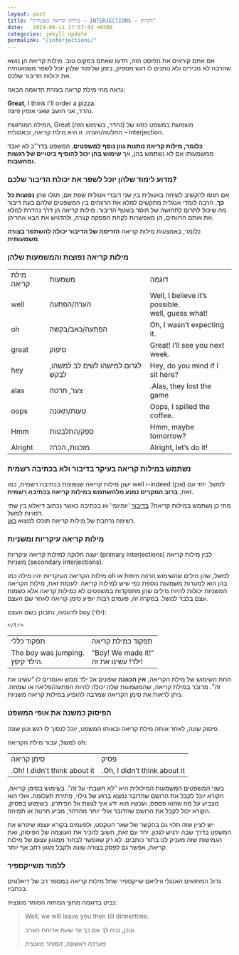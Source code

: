 ```yaml
---
layout: post
title: "מילות קריאה באנגלית – INTERJECTIONS – דקדוק"
date:   2024-06-11 17:57:44 +0300
categories: jekyll update
permalink: "/interjections/"
---
```


<p>אם אתם קוראים את הפוסט הזה, תדעו שאתם במקום טוב. מילות קריאה הן נושא שהרבה לא מכירים ולא נותנים לו דגש מספיק, בזמן שלימוד שלהן יוכל לשפר משמעותית את יכולות הדיבור שלכם.</p>

<p>נראה מהי מילת קריאה בעזרת הדוגמה הבאה:</p>

<div class="card text-center">
  <div class="card-body">
    <strong>Great</strong>, I think I'll order a pizza.<br>נהדר, אני חושב שאני אזמין פיצה.
  </div>
</div>


<p>המילה המודגשת, Great (נהדר, בשימוש הזה) משמשת במשפט כסוג של החלטה/הערה. זו היא מילת קריאה, ובאנגלית – interjection.</p>

<p><strong>כלומר, מילות קריאה נותנות גוון נוסף למשפטים</strong>. המשפט בדר"כ לא יאבד ממשמעותו אם לא נשתמש בהן, אך <strong>שימוש בהן יכול להוסיף ביטויים של רגשות ומחשבות</strong>.</p>

<h3>מדוע לימוד שלהן יוכל לשפר את יכולת הדיבור שלכם?</h3>

<p>אם תנסו להקשיב לשיחה באנגלית בין שני דוברי אנגלית שפת אם, תגלו שהן <strong>נפוצות כל כך</strong>. הרבה לומדי אנגלית מתקשים למלא את הרווחים בין המשפטים שלהם בעת דיבור מה שיכול לתרום לתחושה של חוסר בשטף הדיבור. מילות קריאה הן דרך נהדרת למלא את אותם הרווחים, הן מאפשרות לקחת הפסקה קצרה, ולהדגיש את הבא אחריהן.</p>

<p> כלומר, באמצעות מילות קריאה <strong>הזרימה של הדיבור יכולה להשתפר בצורה משמעותית</strong>.</p>

<h3>מילות קריאה נפוצות והמשמעות שלהן</h3>

<div class="table-responsive">
<table class="table text-center">
  <tbody>
    <tr>
      <td>מילת קריאה</td>
      <td>משמעות</td>
      <td>דוגמה</td>
    </tr>
    <tr>
      <td>well</td>
      <td>הערה/הפתעה</td>
      <td><bdo dir="ltr" lang="">
      Well, I believe it’s possible.<br>well, guess what!</bdo></td>
    </tr>
    <tr>
      <td>oh</td>
      <td>הפתעה/כאב/בקשה</td>
      <td><bdo dir="ltr" lang="">Oh, I wasn’t expecting it.</bdo></td>
    </tr>
    <tr>
      <td>great</td>
      <td>סיפוק</td>
      <td><bdo dir="ltr" lang="">Great! I’ll see you next week.</bdo></td>
    </tr>
    <tr>
      <td>hey</td>
      <td>לגרום למישהו לשים לב למשהו, לבקש</td>
      <td><bdo dir="ltr" lang="">Hey, do you mind if I sit here?</bdo></td>
    </tr>
    <tr>
      <td>alas</td>
      <td>צער, חרטה</td>
      <td>.Alas, they lost the game</td>
    </tr>
    <tr>
      <td>oops</td>
      <td>טעות/תאונה</td>
      <td><bdo dir="ltr" lang="">Oops, I spilled the coffee.</bdo></td>
    </tr>
    <tr>
      <td>Hmm</td>
      <td>ספק/התלבטות</td>
      <td><bdo dir="ltr" lang="">Hmm, maybe tomorrow?</bdo></td>
    </tr>
    <tr>
      <td>Alright</td>
      <td>מוכנות, הכרה</td>
      <td><bdo dir="ltr" lang="">Alright, let’s do it!</bdo></td>
    </tr>
  </tbody>
</table>
</div>

<h3>נשתמש במילות קריאה בעיקר בדיבור ולא בכתיבה רשמית</h3>

<p>ישנן מילות קריאה שנפוצות בכתיבה רשמית, כמו well ו-indeed (אכן) למשל. יחד עם זאת, <strong>ברוב המקרים נמנע מלהשתמש במילות קריאה בכתיבה רשמית</strong>.</p>

<p>מתי כן נשתמש במילות קריאה? <a href="/speaking/" title="בדיבור">בדיבור</a> ‘יומיומי’ או בכתיבה כאשר נכתוב דיאלוג בין שתי דמויות למשל.<br>רשימה נרחבת של מילות קריאה תוכלו למצוא <a href="https://www.thoughtco.com/interjections-in-english-1692798" title="כאן">כאן</a>.</p>

<h3>מילות קריאה עיקריות ומשניות</h3>

<p>ישנה חלוקה למילות קריאה עיקריות (primary interjections) לבין מילות קריאה משניות (secondary interjections).</p>

<p>מילות הקריאה העיקריות יהיו מילה כמו oh או hmm למשל, שהן מילים שהשימוש הרווח בהן הוא למטרות משמעות נוספת כפי שיש למילות קריאה. לעומת זאת, מילות הקריאה המשניות יכולות להיות מילים שהן מתפקדות במשפטים לא כמילות קריאה אלא כשמות עצם בלבד למשל. במקרה זה, פעמים רבות יופיע סימן קריאה לאחר שם העצם.</p>

<p>לדוגמה, נתבונן בשם העצם boy (ילד):</p>

<div class="table-responsive">
<table class="table text-center">
  <tbody>
    <tr>
      <td>תפקוד כללי</td>
      <td>תפקוד כמילת קריאה</td>
    </tr>
    <tr>
      <td><bdo dir="ltr" lang="">The boy was jumping.</bdo>
      <br>הילד קיפץ.</td>
      <td><bdo dir="ltr" lang="">“Boy! We made it!”</bdo>
      <br>ילד! עשינו את זה!</td>

    </tr>
  </tbody>
</table>
</div>

<p>תחת השימוש של מילת הקריאה, <strong>אין הכוונה</strong> שפונים אל ילד ממש ואומרים לו “עשינו את זה”. מדובר במילת קריאה, שהמשמעות שלה יכולה להיות הפתעה/פליאה או שמחה. ניתן לראות את סימן הקריאה שמרבה להופיע במילות קריאה משניות.</p>

<h3>הפיסוק כמשנה את אופי המשפט</h3>

<p>פיסוק שונה, לאחר אותה מילת קריאה ובאותו המשפט, יוכל לנסוך לו רגש וטון שונה.</p>

<p>למשל, עבור מילת הקריאה oh:</p>

<div class="table-responsive">
<table class="table text-center">
  <tbody>
    <tr>
      <td>סימן קריאה</td>
      <td>פסיק</td>
    </tr>
    <tr>
      <td>.Oh! I didn’t think about it</td>
      <td>.Oh, I didn’t think about it</td>
    </tr>
  </tbody>
</table>
</div>

<p>בשני המשפטים המשמעות המילולית היא “לא חשבתי על זה”. בשימוש בסימן קריאה, הקורא יוכל לקבל את הרושם שהדובר נמצא ברגע של גילוי, פתירת תעלומה. אולי הוא מצביע על מה שהוא פספס, ועכשיו הוא ידע איך לגשת אל הפיתרון. בשימוש בפסיק, הקורא יכול לקבל את הרושם שהדובר אולי יותר מהרהר, מביע חרטה או תמיהה.</p>

<p>יש לציין שזה תלוי גם בהקשר של שאר הטקסט, ולפעמים בקורא עצמו שיפרש את המשפט בדרך שבה ירגיש לנכון. יחד עם זאת, חשוב להכיר את העוצמה של הפיסוק, ואת הגמישות שזה מעניק לנו בתור כותבים. לא רק שאפשר לבחור ממגוון עצום של מילות קריאה, אפשר גם לפסק בצורה שונה ולקבל מגוון רחב אף יותר.</p>

<h3>ללמוד משייקספיר</h3>

<p>גדול המחזאים האנגלי וויליאם שייקספיר שתל מילות קריאה במספר רב של דיאלוגים בכתביו.</p>

<p>נביט בדוגמה מתוך המחזה הסוחר מוונציה:</p>

<blockquote class="text-center">
  <p><bdo dir="ltr" lang="">Well, we will leave you then till dinnertime.</bdo></p>
  <p>ובכן, נניח לך אם כך עד שעת ארוחת הערב.</p>
  <cite>מערכה ראשונה, הסוחר מוונציה</cite>
</blockquote>
